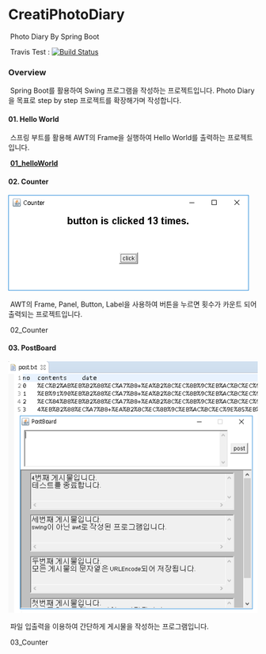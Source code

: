 # CreatiPhotoDiary
​	Photo Diary By Spring Boot

​	Travis Test : [![Build Status](https://travis-ci.org/CreatiCoding/CreatiPhotoDiary.svg?branch=master)](https://travis-ci.org/CreatiCoding/CreatiPhotoDiary)





### Overview

​	Spring Boot를 활용하여 Swing 프로그램을 작성하는 프로젝트입니다. Photo Diary을 목표로 step by step 프로젝트를 확장해가며 작성합니다.





#### 01. Hello World

​	스프링 부트를 활용해 AWT의 Frame을 실행하여 Hello World를 출력하는 프로젝트입니다.

​	**[01_helloWorld](https://github.com/CreatiCoding/CreatiPhotoDiary/wiki/01_helloWorld)**





#### 02. Counter

[![02_Counter_실행화면](https://raw.githubusercontent.com/CreatiCoding/CreatiPhotoDiary/master/02_Counter/images/main.png)](https://github.com/CreatiCoding/CreatiPhotoDiary/tree/master/02_Counter)

​	AWT의 Frame, Panel, Button, Label을 사용하여 버튼을 누르면 횟수가 카운트 되어 출력되는 프로젝트입니다.

​ 02_Counter





#### 03. PostBoard

[![02_Counter_실행화면](https://raw.githubusercontent.com/CreatiCoding/CreatiPhotoDiary/master/03_PostBoard/images/main.png)](https://github.com/CreatiCoding/CreatiPhotoDiary/tree/master/03_PostBoard)

​	파일 입출력을 이용하여 간단하게 게시물을 작성하는 프로그램입니다.

​ 03_Counter

